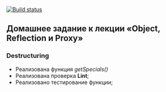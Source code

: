 [![Build status](https://ci.appveyor.com/api/projects/status/m0eqc4w6m3cjtngx?svg=true)](https://ci.appveyor.com/project/Cazuist/ajs-8-object-destruct)

## Домашнее задание к лекции «Object, Reflection и Proxy»
### Destructuring

- Реализована функция *getSpecials()*
- Реализована проверка  **Lint**;
- Реализовано тестирование функции;